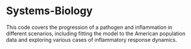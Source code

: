 # Systems-Biology

This code covers the progression of a pathogen and inflammation in different scenarios, including fitting the model to the American population data and exploring various cases of inflammatory response dynamics.
